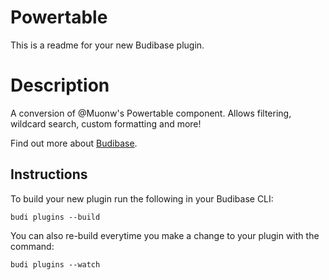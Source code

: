 # Powertable
This is a readme for your new Budibase plugin.

# Description
A conversion of @Muonw's Powertable component. Allows filtering, wildcard search, custom formatting and more!

Find out more about [Budibase](https://github.com/Budibase/budibase).

## Instructions

To build your new  plugin run the following in your Budibase CLI:
```
budi plugins --build
```

You can also re-build everytime you make a change to your plugin with the command:
```
budi plugins --watch
```

